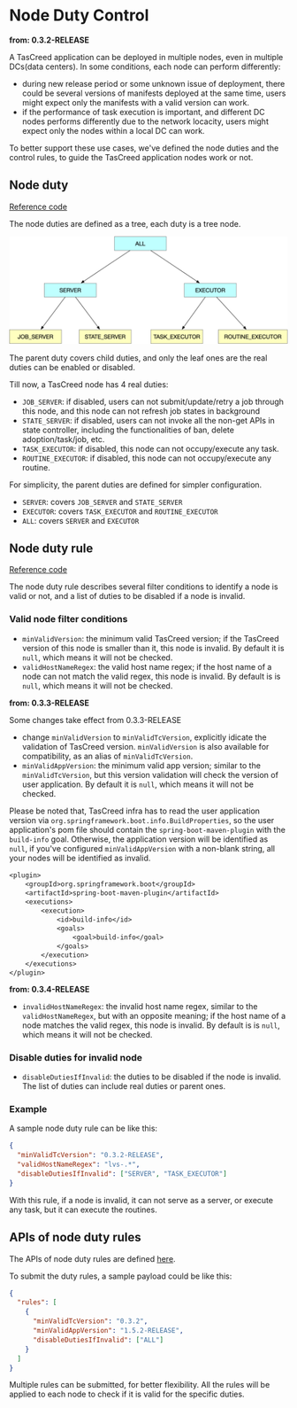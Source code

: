 # Node Duty Control

**from: 0.3.2-RELEASE**

A TasCreed application can be deployed in multiple nodes, even in multiple DCs(data centers). In some conditions, each node can perform differently:
- during new release period or some unknown issue of deployment, there could be several versions of manifests deployed at the same time, users might expect only the manifests with a valid version can work.
- if the performance of task execution is important, and different DC nodes performs differently due to the network locacity, users might expect only the nodes within a local DC can work.

To better support these use cases, we've defined the node duties and the control rules, to guide the TasCreed application nodes work or not.

## Node duty
[Reference code](../../tascreed-core/tascreed-domain/src/main/java/com/ebay/magellan/tascreed/core/domain/duty/NodeDutyEnum.java)

The node duties are defined as a tree, each duty is a tree node.

![node_duty](../pic/node_duty.png)

The parent duty covers child duties, and only the leaf ones are the real duties can be enabled or disabled.

Till now, a TasCreed node has 4 real duties:
- `JOB_SERVER`: if disabled, users can not submit/update/retry a job through this node, and this node can not refresh job states in background
- `STATE_SERVER`: if disabled, users can not invoke all the non-get APIs in state controller, including the functionalities of ban, delete adoption/task/job, etc.
- `TASK_EXECUTOR`: if disabled, this node can not occupy/execute any task.
- `ROUTINE_EXECUTOR`: if disabled, this node can not occupy/execute any routine.

For simplicity, the parent duties are defined for simpler configuration.
- `SERVER`: covers `JOB_SERVER` and `STATE_SERVER`
- `EXECUTOR`: covers `TASK_EXECUTOR` and `ROUTINE_EXECUTOR`
- `ALL`: covers `SERVER` and `EXECUTOR`

## Node duty rule
[Reference code](../../tascreed-core/tascreed-domain/src/main/java/com/ebay/magellan/tascreed/core/domain/duty/NodeDutyRule.java)

The node duty rule describes several filter conditions to identify a node is valid or not, and a list of duties to be disabled if a node is invalid.

### Valid node filter conditions

- `minValidVersion`: the minimum valid TasCreed version; if the TasCreed version of this node is smaller than it, this node is invalid. By default it is `null`, which means it will not be checked.
- `validHostNameRegex`: the valid host name regex; if the host name of a node can not match the valid regex, this node is invalid. By default is is `null`, which means it will not be checked.

**from: 0.3.3-RELEASE**

Some changes take effect from 0.3.3-RELEASE
- change `minValidVersion` to `minValidTcVersion`, explicitly idicate the validation of TasCreed version. `minValidVersion` is also available for compatibility, as an alias of `minValidTcVersion`.
- `minValidAppVersion`: the minimum valid app version; similar to the `minValidTcVersion`, but this version validation will check the version of user application. By default it is `null`, which means it will not be checked.

Please be noted that, TasCreed infra has to read the user application version via `org.springframework.boot.info.BuildProperties`, so the user application's pom file should contain the `spring-boot-maven-plugin` with the `build-info` goal. Otherwise, the application version will be identified as `null`, if you've configured `minValidAppVersion` with a non-blank string, all your nodes will be identified as invalid.
```
<plugin>
    <groupId>org.springframework.boot</groupId>
    <artifactId>spring-boot-maven-plugin</artifactId>
    <executions>
        <execution>
            <id>build-info</id>
            <goals>
                <goal>build-info</goal>
            </goals>
        </execution>
    </executions>
</plugin>
```

**from: 0.3.4-RELEASE**

- `invalidHostNameRegex`: the invalid host name regex, similar to the `validHostNameRegex`, but with an opposite meaning; if the host name of a node matches the valid regex, this node is invalid. By default is is `null`, which means it will not be checked.

### Disable duties for invalid node

- `disableDutiesIfInvalid`: the duties to be disabled if the node is invalid. The list of duties can include real duties or parent ones.

### Example

A sample node duty rule can be like this:
```json
{
  "minValidTcVersion": "0.3.2-RELEASE",
  "validHostNameRegex": "lvs-.*",
  "disableDutiesIfInvalid": ["SERVER", "TASK_EXECUTOR"]
}
```
With this rule, if a node is invalid, it can not serve as a server, or execute any task, but it can execute the routines.

## APIs of node duty rules

The APIs of node duty rules are defined [here](../../tascreed-core/tascreed-infra/src/main/java/com/ebay/magellan/tascreed/core/infra/controller/StateController.java#L376-L413).

To submit the duty rules, a sample payload could be like this:
```json
{
  "rules": [
    {
      "minValidTcVersion": "0.3.2",
      "minValidAppVersion": "1.5.2-RELEASE",
      "disableDutiesIfInvalid": ["ALL"]
    }
  ]
}
```
Multiple rules can be submitted, for better flexibility. All the rules will be applied to each node to check if it is valid for the specific duties.
